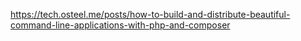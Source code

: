 https://tech.osteel.me/posts/how-to-build-and-distribute-beautiful-command-line-applications-with-php-and-composer